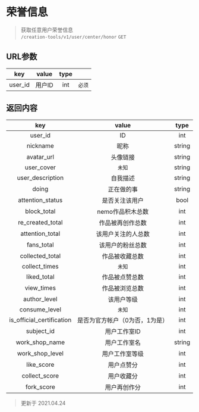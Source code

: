 # 荣誉信息

> 获取任意用户荣誉信息  
> `/creation-tools/v1/user/center/honor` `GET`

## URL参数
|   key   | value  | type  |        |
| :-----: | :----: | :---: | :----: |
| user_id | 用户ID |  int  | `必须` |

## 返回内容
|            key            |             value              |  type  |
| :-----------------------: | :----------------------------: | :----: |
|          user_id          |               ID               |  int   |
|         nickname          |              昵称              | string |
|        avatar_url         |            头像链接            | string |
|        user_cover         |             `未知`             | string |
|     user_description      |            自我描述            | string |
|           doing           |           正在做的事           | string |
|     attention_status      |         是否关注该用户         |  bool  |
|        block_total        |        nemo作品积木总数        |  int   |
|     re_created_total      |        作品被再创作总数        |  int   |
|      attention_total      |       该用户关注的人总数       |  int   |
|        fans_total         |        该用户的粉丝总数        |  int   |
|      collected_total      |         作品被收藏总数         |  int   |
|       collect_times       |             `未知`             |  int   |
|        liked_total        |         作品被点赞总数         |  int   |
|        view_times         |         作品被浏览总数         |  int   |
|       author_level        |           该用户等级           |  int   |
|       consume_level       |             `未知`             |  int   |
| is_official_certification | 是否为官方帐户（0为否，1为是） |  int   |
|        subject_id         |          用户工作室ID          |  int   |
|      work_shop_name       |          用户工作室名          | string |
|      work_shop_level      |         用户工作室等级         |  int   |
|        like_score         |           用户点赞分           |  int   |
|       collect_score       |           用户收藏分           |  int   |
|        fork_score         |          用户再创作分          |  int   |


> 更新于 2021.04.24